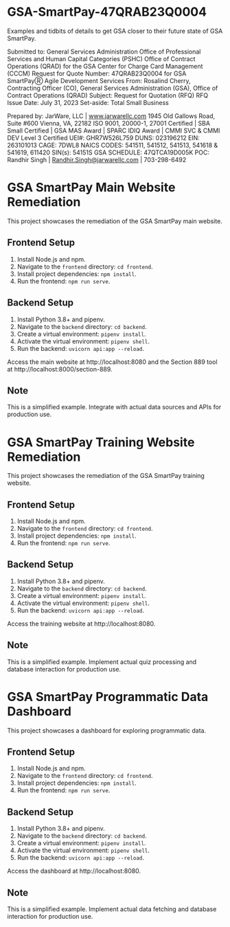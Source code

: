 # GSA-SmartPay-47QRAB23Q0004
Examples and tidbits of details to get GSA closer to their future state of GSA SmartPay.

Submitted to:
General Services Administration
Office of Professional Services and Human Capital Categories (PSHC)
Office of Contract Operations (QRAD)
for the
GSA Center for Charge Card Management (CCCM)
Request for Quote
Number: 47QRAB23Q0004
for
GSA SmartPayⓇ Agile Development
Services
From: Rosalind Cherry, Contracting Officer (CO), General Services
Administration (GSA), Office of Contract Operations (QRAD)
Subject: Request for Quotation (RFQ)
RFQ Issue Date: July 31, 2023
Set-aside: Total Small Business

Prepared by:
JarWare, LLC | www.jarwarellc.com
1945 Old Gallows Road, Suite #600
Vienna, VA, 22182
ISO 9001, 20000-1, 27001 Certified | SBA Small Certified | GSA MAS Award | SPARC IDIQ Award | CMMI SVC & CMMI DEV Level 3 Certified
UEI#: GHR7W526L759
DUNS: 023196212
EIN: 263101013
CAGE: 7DWL8
NAICS CODES: 541511, 541512, 541513, 541618 & 541619, 611420
SIN(s): 54151S
GSA SCHEDULE: 47QTCA19D005K
POC: Randhir Singh | Randhir.Singh@jarwarellc.com | 703-298-6492

# GSA SmartPay Main Website Remediation

This project showcases the remediation of the GSA SmartPay main website.

## Frontend Setup
1. Install Node.js and npm.
2. Navigate to the `frontend` directory: `cd frontend`.
3. Install project dependencies: `npm install`.
4. Run the frontend: `npm run serve`.

## Backend Setup
1. Install Python 3.8+ and pipenv.
2. Navigate to the `backend` directory: `cd backend`.
3. Create a virtual environment: `pipenv install`.
4. Activate the virtual environment: `pipenv shell`.
5. Run the backend: `uvicorn api:app --reload`.

Access the main website at http://localhost:8080 and the Section 889 tool at http://localhost:8000/section-889.

## Note
This is a simplified example. Integrate with actual data sources and APIs for production use.

# GSA SmartPay Training Website Remediation

This project showcases the remediation of the GSA SmartPay training website.

## Frontend Setup
1. Install Node.js and npm.
2. Navigate to the `frontend` directory: `cd frontend`.
3. Install project dependencies: `npm install`.
4. Run the frontend: `npm run serve`.

## Backend Setup
1. Install Python 3.8+ and pipenv.
2. Navigate to the `backend` directory: `cd backend`.
3. Create a virtual environment: `pipenv install`.
4. Activate the virtual environment: `pipenv shell`.
5. Run the backend: `uvicorn api:app --reload`.

Access the training website at http://localhost:8080.

## Note
This is a simplified example. Implement actual quiz processing and database interaction for production use.

# GSA SmartPay Programmatic Data Dashboard

This project showcases a dashboard for exploring programmatic data.

## Frontend Setup
1. Install Node.js and npm.
2. Navigate to the `frontend` directory: `cd frontend`.
3. Install project dependencies: `npm install`.
4. Run the frontend: `npm run serve`.

## Backend Setup
1. Install Python 3.8+ and pipenv.
2. Navigate to the `backend` directory: `cd backend`.
3. Create a virtual environment: `pipenv install`.
4. Activate the virtual environment: `pipenv shell`.
5. Run the backend: `uvicorn api:app --reload`.

Access the dashboard at http://localhost:8080.

## Note
This is a simplified example. Implement actual data fetching and database interaction for production use.

